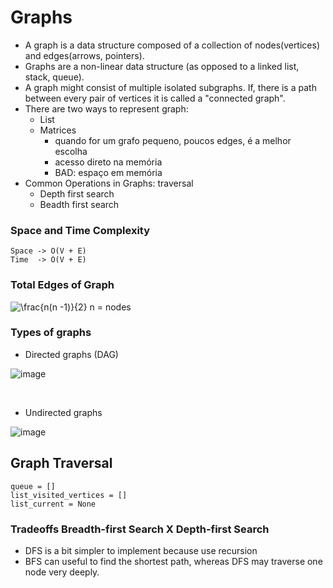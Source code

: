 # Graphs
- A graph is a data structure composed of a collection of nodes(vertices) and edges(arrows, pointers).
- Graphs are a non-linear data structure (as opposed to a linked list, stack, queue).
- A graph might consist of multiple isolated subgraphs. If, there is a path between every pair of vertices it is called a "connected graph".
- There are two ways to represent graph:
  - List
  - Matrices
    - quando for um grafo pequeno, poucos edges, é a melhor escolha
    - acesso direto na memória
    - BAD: espaço em memória
- Common Operations in Graphs: traversal
  - Depth first search
  - Beadth first search

### Space and Time Complexity
```
Space -> O(V + E)
Time  -> O(V + E)
```

### Total Edges of Graph
<img src="https://latex.codecogs.com/svg.image?\frac{n(n&space;-1)}{2}" title="\frac{n(n -1)}{2}" />
n = nodes


### Types of graphs
- Directed graphs (DAG)

![image](https://user-images.githubusercontent.com/12896018/153716436-515af293-cc6a-4999-b543-63cbd1a308ea.png)

<br/>

- Undirected graphs
 
![image](https://user-images.githubusercontent.com/12896018/153716427-bb4a88e8-1711-49c1-9d48-404e9b5a9160.png)


## Graph Traversal
```
queue = []
list_visited_vertices = []
list_current = None
```

### Tradeoffs Breadth-first Search X Depth-first Search
- DFS is a bit simpler to implement because use recursion
- BFS can useful to find the shortest path, whereas DFS may traverse one node very deeply.

